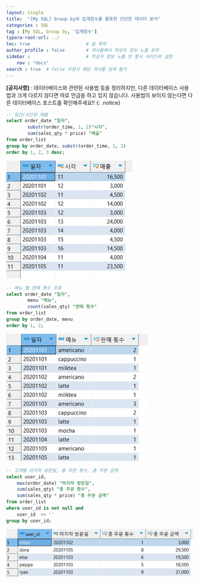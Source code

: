 ```yaml
---
layout: single
title:  "[My SQL] Group by와 집계함수를 활용한 간단한 데이터 분석"
categories : SQL
tag : [My SQL, Group by, '집계함수']
typora-root-url: ../
toc: true                     # 글 목차
author_profile : false        # 게시물에서 작성자 정보 노출 유무
sidebar :                     # 작성자 정보 노출 안 할시 사이드바 설정
    nav : "docs"
search : true  # false 지정시 해당 게시물 검색 불가
---
```

**[공지사항]** : 데이터베이스와 관련된 사용법 등을 정리하지만, 다른 데이터베이스 사용법과 크게 다르지 않다면 따로 언급을 하고 있지 않습니다. 사용법이 보이지 않는다면 다른 데이터베이스 포스트를 확인해주세요!!
{: .notice}






```sql
-- 일간/시간당 매출
select order_date "일자",
		substr(order_time, 1, 2)"시각",
		sum(sales_qty * price) "매출"
from order_list
group by order_date, substr(order_time, 1, 2)
order by 1, 2, 3 desc;
```



![image-20240528172823188](/images/2024-05-28-GROUP_BY_TEST/image-20240528172823188.png)

```sql
-- 메뉴 별 판매 횟수 조회
select order_date "일자",
		menu "메뉴", 
		count(sales_qty) "판매 횟수"
from order_list
group by order_date, menu
order by 1, 2;
```

![image-20240528172851007](/images/2024-05-28-GROUP_BY_TEST/image-20240528172851007.png)

```sql
-- 고객별 마지막 방문일, 총 주문 횟수, 총 주문 금액
select user_id, 
	max(order_date) "마지막 방문일",
	sum(sales_qty) "총 주문 횟수",
	sum(sales_qty * price) "총 주문 금액"
from order_list
where user_id is not null and 
	user_id  <> ''
group by user_id;
```

![image-20240528172910032](/images/2024-05-28-GROUP_BY_TEST/image-20240528172910032.png)